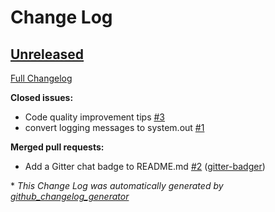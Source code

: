 # Change Log

## [Unreleased](https://github.com/justrelease/justrelease/tree/HEAD)

[Full Changelog](https://github.com/justrelease/justrelease/compare/v1.1.10...HEAD)

**Closed issues:**

- Code quality improvement tips [\#3](https://github.com/justrelease/justrelease/issues/3)
- convert logging messages to system.out [\#1](https://github.com/justrelease/justrelease/issues/1)

**Merged pull requests:**

- Add a Gitter chat badge to README.md [\#2](https://github.com/justrelease/justrelease/pull/2) ([gitter-badger](https://github.com/gitter-badger))



\* *This Change Log was automatically generated by [github_changelog_generator](https://github.com/skywinder/Github-Changelog-Generator)*